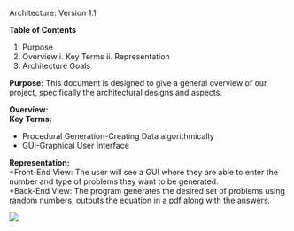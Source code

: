 ﻿Architecture:
Version 1.1

**Table of Contents**
1. Purpose
2. Overview
	i. Key Terms
	ii. Representation
3. Architecture Goals

**Purpose:**
This document is designed to give a general overview of our project, specifically the architectural designs and aspects. 

**Overview:**  
**Key Terms:**  

* Procedural Generation-Creating Data algorithmically  
* GUI-Graphical User Interface


**Representation:**  
*Front-End View: The user will see a GUI where they are able to enter the number and type of problems they want to be generated.  
*Back-End View: The program generates the desired set of problems using random numbers, outputs the equation in a pdf along with the answers.


![](file:///C:\Users\hanna\AppData\Local\Markdown%20Monster\umlDrawing.png)